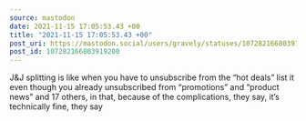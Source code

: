 ```yaml
---
source: mastodon
date: 2021-11-15 17:05:53.43 +00
title: "2021-11-15 17:05:53.43 +00"
post_uri: https://mastodon.social/users/gravely/statuses/107282166803919200
post_id: 107282166803919200
---
```

J&J splitting is like when you have to unsubscribe from the “hot deals” list it even though you already unsubscribed from “promotions” and “product news” and 17 others, in that, because of the complications, they say, it’s technically fine, they say


